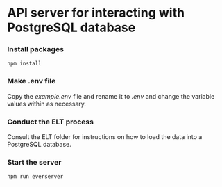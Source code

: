 # API server for interacting with PostgreSQL database

### Install packages

```
npm install
```

### Make .env file

Copy the *example.env* file and rename it to *.env* and change the variable values within as necessary.

### Conduct the ELT process

Consult the ELT folder for instructions on how to load the data into a PostgreSQL database.

### Start the server

```
npm run everserver
```
